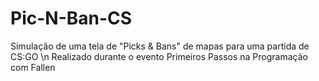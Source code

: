# Pic-N-Ban-CS
Simulação de uma tela de "Picks &amp; Bans" de mapas para uma partida de CS:GO \n
Realizado durante o evento Primeiros Passos na Programação com Fallen
